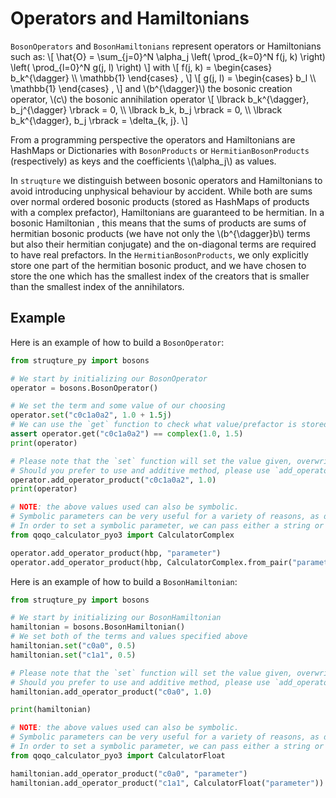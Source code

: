 # Operators and Hamiltonians

`BosonOperators` and `BosonHamiltonians` represent operators or Hamiltonians such as:
\\[ \hat{O} = \sum_{j=0}^N \alpha_j \left( \prod_{k=0}^N f(j, k) \right) \left( \prod_{l=0}^N g(j, l) \right) \\]
with
\\[ f(j, k) = \begin{cases} b_k^{\dagger} \\\\ \mathbb{1} \end{cases} , \\]
\\[ g(j, l) = \begin{cases} b_l \\\\ \mathbb{1} \end{cases} , \\]
and 
\\(b^{\dagger}\\) the bosonic creation operator, \\(c\\) the bosonic annihilation operator 
\\[ \lbrack b_k^{\dagger}, b_j^{\dagger} \rbrack = 0, \\\\
    \lbrack b_k, b_j \rbrack = 0, \\\\
    \lbrack b_k^{\dagger}, b_j \rbrack = \delta_{k, j}. \\]


From a programming perspective the operators and Hamiltonians are HashMaps or Dictionaries with `BosonProducts` or `HermitianBosonProducts` (respectively) as keys and the coefficients \\(\alpha_j\\) as values. 

In `struqture` we distinguish between bosonic operators and Hamiltonians to avoid introducing unphysical behaviour by accident.
While both are sums over normal ordered bosonic products (stored as HashMaps of products with a complex prefactor), Hamiltonians are guaranteed to be hermitian. In a bosonic Hamiltonian , this means that the sums of products are sums of hermitian bosonic products (we have not only the \\(b^{\dagger}b\\) terms but also their hermitian conjugate) and the on-diagonal terms are required to have real prefactors. 
In the `HermitianBosonProducts`, we only explicitly store one part of the hermitian bosonic product, and we have chosen to store the one which has the smallest index of the creators that is smaller than the smallest index of the annihilators.

## Example

Here is an example of how to build a `BosonOperator`:

```python
from struqture_py import bosons

# We start by initializing our BosonOperator
operator = bosons.BosonOperator()

# We set the term and some value of our choosing
operator.set("c0c1a0a2", 1.0 + 1.5j)
# We can use the `get` function to check what value/prefactor is stored for the BosonProduct
assert operator.get("c0c1a0a2") == complex(1.0, 1.5)
print(operator)

# Please note that the `set` function will set the value given, overwriting any previous value.
# Should you prefer to use and additive method, please use `add_operator_product`:
operator.add_operator_product("c0c1a0a2", 1.0)
print(operator)

# NOTE: the above values used can also be symbolic.
# Symbolic parameters can be very useful for a variety of reasons, as detailed in the introduction.
# In order to set a symbolic parameter, we can pass either a string or use the `qoqo_calculator_pyo3` package:
from qoqo_calculator_pyo3 import CalculatorComplex

operator.add_operator_product(hbp, "parameter")
operator.add_operator_product(hbp, CalculatorComplex.from_pair("parameter", 0.0))
```


Here is an example of how to build a `BosonHamiltonian`:

```python
from struqture_py import bosons

# We start by initializing our BosonHamiltonian
hamiltonian = bosons.BosonHamiltonian()
# We set both of the terms and values specified above
hamiltonian.set("c0a0", 0.5)
hamiltonian.set("c1a1", 0.5)

# Please note that the `set` function will set the value given, overwriting any previous value.
# Should you prefer to use and additive method, please use `add_operator_product`:
hamiltonian.add_operator_product("c0a0", 1.0)

print(hamiltonian)

# NOTE: the above values used can also be symbolic.
# Symbolic parameters can be very useful for a variety of reasons, as detailed in the introduction.
# In order to set a symbolic parameter, we can pass either a string or use the `qoqo_calculator_pyo3` package:
from qoqo_calculator_pyo3 import CalculatorFloat

hamiltonian.add_operator_product("c0a0", "parameter")
hamiltonian.add_operator_product("c1a1", CalculatorFloat("parameter"))
```
